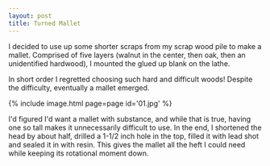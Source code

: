 ```yaml
---
layout: post
title: Turned Mallet
---
```

I decided to use up some shorter scraps from my scrap wood pile to make a
mallet. Comprised of five layers (walnut in the center, then oak, then an
unidentified hardwood), I mounted the glued up blank on the lathe.

In short order I regretted choosing such hard and difficult woods! Despite the
difficulty, eventually a mallet emerged.

{% include image.html page=page id='01.jpg' %}

I'd figured I'd want a mallet with substance, and while that is true, having one
so tall makes it unnecessarily difficult to use. In the end, I shortened the
head by about half, drilled a 1-1/2 inch hole in the top, filled it with lead
shot and sealed it in with resin. This gives the mallet all the heft I could
need while keeping its rotational moment down.
